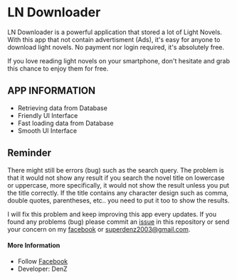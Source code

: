 # LN Downloader

LN Downloader is a powerful application that stored a lot of Light Novels. With this app that not contain advertisment (Ads), it's easy for anyone to download light novels. No payment nor login required, it's absolutely free.

If you love reading light novels on your smartphone, don't hesitate and grab this chance to enjoy them for free.

## APP INFORMATION
- Retrieving data from Database
- Friendly UI Interface
- Fast loading data from Database
- Smooth UI Interface

## Reminder
There might still be errors (bug) such as the search query. The problem is that it would not show any result if you search the novel title on lowercase or uppercase, more specifically, it would not show the result unless you put the title correctly. If the title contains any character design such as comma, double quotes, parentheses, etc.. you need to put it too to show the results.

I will fix this problem and keep improving this app every updates. If you found any problems (bug) please commit an [issue](https://github.com/denzkie18/LN-Downloader/issues) in this repository or send your concern on my [facebook](https://www.facebook.com/profile.php?id=100083956958685) or superdenz2003@gmail.com.

#### More Information
- Follow [Facebook](https://www.facebook.com/profile.php?id=100083956958685)
- Developer: DenZ
